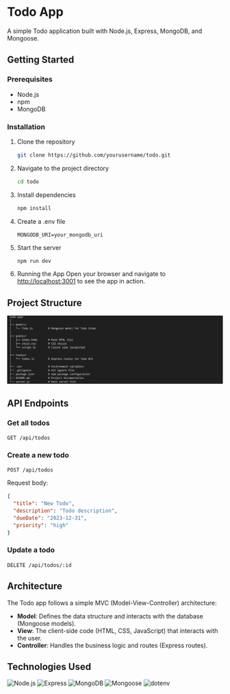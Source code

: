 # Todo App

A simple Todo application built with Node.js, Express, MongoDB, and Mongoose.

## Getting Started

### Prerequisites

- Node.js
- npm
- MongoDB

### Installation

1. Clone the repository
   ```sh
   git clone https://github.com/yourusername/todo.git
   ```

2. Navigate to the project directory
   ```sh
   cd todo
   ```

3. Install dependencies
   ```sh
   npm install
   ```

4. Create a .env file
   ```
   MONGODB_URI=your_mongodb_uri
   ```

5. Start the server
   ```sh
   npm run dev
   ```

6. Running the App
   Open your browser and navigate to [http://localhost:3001](http://localhost:3001) to see the app in action.

## Project Structure
![Project Structure](image.png)

## API Endpoints

### Get all todos
```
GET /api/todos
```

### Create a new todo
```
POST /api/todos
```

Request body:
```json
{
  "title": "New Todo",
  "description": "Todo description",
  "dueDate": "2023-12-31",
  "priority": "high"
}
```

### Update a todo
```
DELETE /api/todos/:id
```

## Architecture
The Todo app follows a simple MVC (Model-View-Controller) architecture:

- **Model**: Defines the data structure and interacts with the database (Mongoose models).
- **View**: The client-side code (HTML, CSS, JavaScript) that interacts with the user.
- **Controller**: Handles the business logic and routes (Express routes).

## Technologies Used
<img alt="Node.js" src="https://img.shields.io/badge/Node.js-339933?style=for-the-badge&amp;logo=nodedotjs&amp;logoColor=white">
<img alt="Express" src="https://img.shields.io/badge/Express-000000?style=for-the-badge&amp;logo=express&amp;logoColor=white">
<img alt="MongoDB" src="https://img.shields.io/badge/MongoDB-47A248?style=for-the-badge&amp;logo=mongodb&amp;logoColor=white">
<img alt="Mongoose" src="https://img.shields.io/badge/Mongoose-880000?style=for-the-badge&amp;logo=mongoose&amp;logoColor=white">
<img alt="dotenv" src="https://img.shields.io/badge/dotenv-ECD53F?style=for-the-badge&amp;logo=dotenv&amp;logoColor=black">
